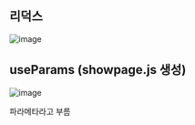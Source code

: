 ## 리덕스
![image](https://github.com/hyejin192/react_basic/assets/129017064/6a447f80-72d4-463f-a5e0-d82b15ae5bc2)

## useParams  (showpage.js 생성)
![image](https://github.com/hyejin192/react_basic/assets/129017064/38c019e6-0964-4d71-923d-36559982a0aa)

  파라메타라고 부름


